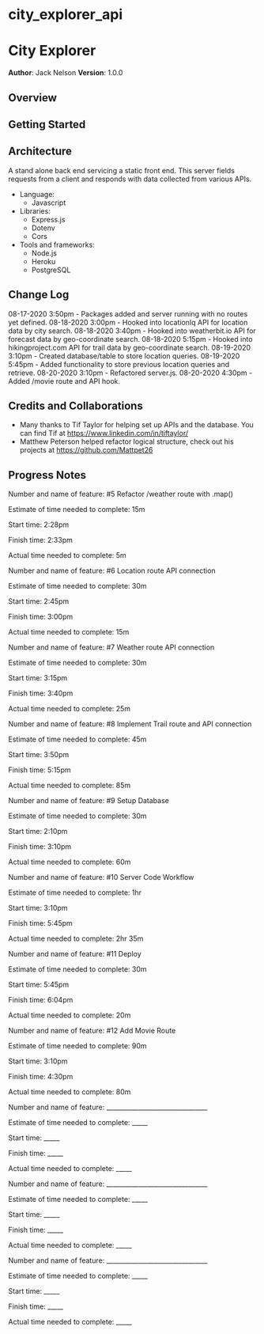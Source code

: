 # city_explorer_api

# City Explorer

**Author**: Jack Nelson
**Version**: 1.0.0

## Overview
<!-- Provide a high level overview of what this application is and why you are building it, beyond the fact that it's an assignment for this class. (i.e. What's your problem domain?) -->


## Getting Started
<!-- What are the steps that a user must take in order to build this app on their own machine and get it running? -->

## Architecture

A stand alone back end servicing a static front end. This server fields requests from a client and responds with data collected from various APIs.
  - Language:
    - Javascript
  - Libraries:
    - Express.js
    - Dotenv
    - Cors
  - Tools and frameworks:
    - Node.js
    - Heroku
    - PostgreSQL

## Change Log

08-17-2020 3:50pm - Packages added and server running with no routes yet defined.
08-18-2020 3:00pm - Hooked into locationIq API for location data by city search.
08-18-2020 3:40pm - Hooked into weatherbit.io API for forecast data by geo-coordinate search.
08-18-2020 5:15pm - Hooked into hikingproject.com API for trail data by geo-coordinate search.
08-19-2020 3:10pm - Created database/table to store location queries.
08-19-2020 5:45pm - Added functionality to store previous location queries and retrieve.
08-20-2020 3:10pm - Refactored server.js.
08-20-2020 4:30pm - Added /movie route and API hook.

## Credits and Collaborations
<!-- Give credit (and a link) to other people or resources that helped you build this application. -->

  - Many thanks to Tif Taylor for helping set up APIs and the database. You can find Tif at https://www.linkedin.com/in/tiftaylor/
  - Matthew Peterson helped refactor logical structure, check out his projects at https://github.com/Mattpet26


## Progress Notes

Number and name of feature: #5 Refactor /weather route with .map()

Estimate of time needed to complete: 15m

Start time: 2:28pm

Finish time: 2:33pm

Actual time needed to complete: 5m


Number and name of feature: #6 Location route API connection

Estimate of time needed to complete: 30m

Start time: 2:45pm

Finish time: 3:00pm

Actual time needed to complete: 15m


Number and name of feature: #7 Weather route API connection

Estimate of time needed to complete: 30m

Start time: 3:15pm

Finish time: 3:40pm

Actual time needed to complete: 25m


Number and name of feature: #8 Implement Trail route and API connection

Estimate of time needed to complete: 45m

Start time: 3:50pm

Finish time: 5:15pm

Actual time needed to complete: 85m


Number and name of feature: #9 Setup Database

Estimate of time needed to complete: 30m

Start time: 2:10pm

Finish time: 3:10pm

Actual time needed to complete: 60m


Number and name of feature: #10 Server Code Workflow

Estimate of time needed to complete: 1hr

Start time: 3:10pm

Finish time: 5:45pm

Actual time needed to complete: 2hr 35m


Number and name of feature: #11 Deploy

Estimate of time needed to complete: 30m

Start time: 5:45pm

Finish time: 6:04pm

Actual time needed to complete: 20m


Number and name of feature: #12 Add Movie Route

Estimate of time needed to complete: 90m

Start time: 3:10pm

Finish time: 4:30pm

Actual time needed to complete: 80m

Number and name of feature: ________________________________

Estimate of time needed to complete: _____

Start time: _____

Finish time: _____

Actual time needed to complete: _____

Number and name of feature: ________________________________

Estimate of time needed to complete: _____

Start time: _____

Finish time: _____

Actual time needed to complete: _____

Number and name of feature: ________________________________

Estimate of time needed to complete: _____

Start time: _____

Finish time: _____

Actual time needed to complete: _____








